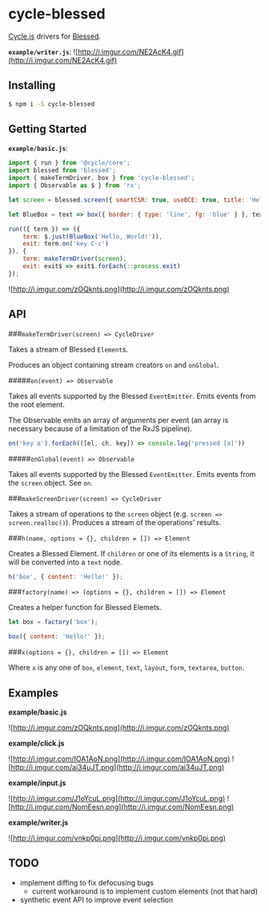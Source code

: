 # cycle-blessed
[Cycle.js](http://cycle.js.org/) drivers for [Blessed](https://github.com/chjj/blessed).

**`example/writer.js`**:
![http://i.imgur.com/NE2AcK4.gif](http://i.imgur.com/NE2AcK4.gif)

## Installing

```sh
$ npm i -S cycle-blessed
```

## Getting Started

**`example/basic.js`**:
```js
import { run } from '@cycle/core';
import blessed from 'blessed';
import { makeTermDriver, box } from 'cycle-blessed';
import { Observable as $ } from 'rx';

let screen = blessed.screen({ smartCSR: true, useBCE: true, title: 'Hello, World!' });

let BlueBox = text => box({ border: { type: 'line', fg: 'blue' } }, text);

run(({ term }) => ({
	term: $.just(BlueBox('Hello, World!')),
	exit: term.on('key C-c')
}), {
	term: makeTermDriver(screen),
	exit: exit$ => exit$.forEach(::process.exit)
});
```

![http://i.imgur.com/zOQknts.png](http://i.imgur.com/zOQknts.png)

## API

###`makeTermDriver(screen) => CycleDriver`

Takes a stream of Blessed `Element`s.

Produces an object containing stream creators `on` and `onGlobal`.

#####`on(event) => Observable`

Takes all events supported by the Blessed `EventEmitter`. Emits events from the root element.

The Observable emits an array of arguments per event (an array is necessary because of a limitation of the RxJS pipeline).

```js
on('key a').forEach(([el, ch, key]) => console.log('pressed [a]'))
```

#####`onGlobal(event) => Observable`

Takes all events supported by the Blessed `EventEmitter`. Emits events from the `screen` object. See `on`.

###`makeScreenDriver(screen) => CycleDriver`

Takes a stream of operations to the `screen` object (e.g. `screen => screen.realloc()`). Produces a stream of the operations' results.

###`h(name, options = {}, children = []) => Element`

Creates a Blessed Element. If `children` or one of its elements is a `String`, it will be converted into a `text` node.

```js
h('box', { content: 'Hello!' });
```

###`factory(name) => (options = {}, children = []) => Element`

Creates a helper function for Blessed Elemets.

```js
let box = factory('box');

box({ content: 'Hello!' });
```

###`x(options = {}, children = []) => Element`

Where `x` is any one of `box`, `element`, `text`, `layout`, `form`, `textarea`, `button`.

## Examples

**example/basic.js**

![http://i.imgur.com/zOQknts.png](http://i.imgur.com/zOQknts.png)

**example/click.js**

![http://i.imgur.com/IOA1AoN.png](http://i.imgur.com/IOA1AoN.png)
![http://i.imgur.com/ai34uJT.png](http://i.imgur.com/ai34uJT.png)

**example/input.js**

![http://i.imgur.com/J1oYcuL.png](http://i.imgur.com/J1oYcuL.png)
![http://i.imgur.com/NomEesn.png](http://i.imgur.com/NomEesn.png)

**example/writer.js**

![http://i.imgur.com/vnkp0pi.png](http://i.imgur.com/vnkp0pi.png)

## TODO
- implement diffing to fix defocusing bugs
  - current workaround is to implement custom elements (not that hard)
- synthetic event API to improve event selection

